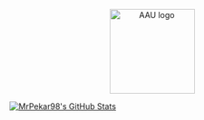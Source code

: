 <p align="center">
  <img src="https://www.scientia.com/wp-content/uploads/2018/04/Aalborg-university-logo.png" width="150" title="AAU logo">
</p>

<!--
<a href="https://github.com/anuraghazra/github-readme-stats">
  <img align="center" alt="MrPekar98's GitHub Stats" src="https://github-readme-stats.vercel.app/api?username=MrPekar98&show_icons=true&hide_border=true&theme=dark"/>
</a>
-->

<a href="https://github.com/anuraghazra/github-readme-stats">
  <img align="center" alt="MrPekar98's GitHub Stats" src="https://github-readme-stats.vercel.app/api/top-langs/?username=MrPekar98&layout=compact&theme=dark"/>
</a>
